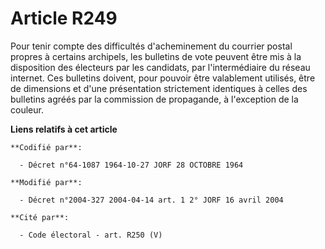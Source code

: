 # Article R249

Pour tenir compte des difficultés d'acheminement du courrier postal propres à certains archipels, les bulletins de vote
peuvent être mis à la disposition des électeurs par les candidats, par l'intermédiaire du réseau internet. Ces bulletins
doivent, pour pouvoir être valablement utilisés, être de dimensions et d'une présentation strictement identiques à celles des
bulletins agréés par la commission de propagande, à l'exception de la couleur.

**Liens relatifs à cet article**

	**Codifié par**:

	  - Décret n°64-1087 1964-10-27 JORF 28 OCTOBRE 1964

	**Modifié par**:

	  - Décret n°2004-327 2004-04-14 art. 1 2° JORF 16 avril 2004

	**Cité par**:

	  - Code électoral - art. R250 (V)
